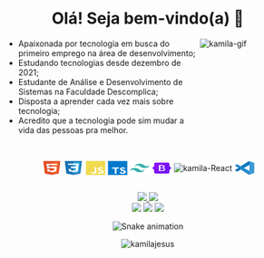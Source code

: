 <h1 align="center" >Olá! Seja bem-vindo(a) 👋</h1>
<div>
  <img align="right" height="160" width="160"  alt="kamila-gif" title="kamila-gif" src="https://user-images.githubusercontent.com/98965608/157795129-4799f01c-1598-43af-903f-e08f92af299f.gif" />
 
 - Apaixonada por tecnologia em busca do primeiro emprego na área de desenvolvimento;
 - Estudando tecnologias desde dezembro de 2021;
 - Estudante de Análise e Desenvolvimento de Sistemas na Faculdade Descomplica;
 - Disposta a aprender cada vez mais sobre tecnologia;
 - Acredito que a tecnologia pode sim mudar a vida das pessoas pra melhor.
</div>

##
  <div  align="center" style="display: inline_block"><br>
   <img align="center" alt="kamila-HTML" height="25" width="35" src="https://raw.githubusercontent.com/devicons/devicon/master/icons/html5/html5-original.svg">
   <img align="center" alt="kamila-CSS" height="25" width="35" src="https://raw.githubusercontent.com/devicons/devicon/master/icons/css3/css3-original.svg">
   <img align="center" alt="kamila-Js" height="25" width="35" src="https://raw.githubusercontent.com/devicons/devicon/master/icons/javascript/javascript-plain.svg">
   <img align="center" alt="kamila-Ts" height="25" width="35" src="https://raw.githubusercontent.com/devicons/devicon/master/icons/typescript/typescript-plain.svg">
   <img align="center" alt="kamila-Js" height="25" width="35" src="https://raw.githubusercontent.com/devicons/devicon/master/icons/tailwindcss/tailwindcss-plain.svg">
   <img align="center" alt="kamila-BootStrap" height="25" width="35" src="https://raw.githubusercontent.com/devicons/devicon/master/icons/bootstrap/bootstrap-original.svg"> 
   <img align="center" alt="kamila-React" height="25" width="35" src="https://cdn.jsdelivr.net/gh/devicons/devicon/icons/react/react-original.svg">
   <img align="center" alt="kamila-CSS" height="25" width="35" src="https://raw.githubusercontent.com/devicons/devicon/master/icons/vscode/vscode-original.svg"
</div>



## 

 
 
<div align="center">
   <a href="https://github.com/seu-usuário-aqui">
   <img height="160em" src="https://github-readme-stats.vercel.app/api/top-langs/?username=kamilajesus&layout=compact&langs_count=7&theme=tokyonight"/>
   <img height="160em" src="https://github-readme-stats.vercel.app/api?username=kamilajesus&show_icons=true&theme=tokyonight&include_all_commits=true&count_private=true"/>
</div

 
##
<div  align="center" > 
  <a  href=https://www.instagram.com/kamilajjesus/ target="_blank"><img src="https://img.shields.io/badge/-Instagram-%23E4405F?style=for-the-badge&logo=instagram&logoColor=white" target="_blank"></a>
  <a href="https://www.linkedin.com/in/kamila-jesus-/" target="_blank"><img src="https://img.shields.io/badge/-LinkedIn-%230077B5?style=for-the-badge&logo=linkedin&logoColor=white" target="_blank"></a>
   <a href="https://wa.link/q8qzvn" target="_blank"><img src="https://img.shields.io/badge/WhatsApp-25D366?style=for-the-badge&logo=whatsapp&logoColor=white" target="_blank"></a>
   
![Snake animation](https://github.com/kamilajesus/kamilajesus/blob/output/github-contribution-grid-snake.svg)
     
<p align="center"> <img src="https://komarev.com/ghpvc/?username=kamilajesus&label=Profile%20views&color=28a464&style=flat" alt="kamilajesus" /> </p>

